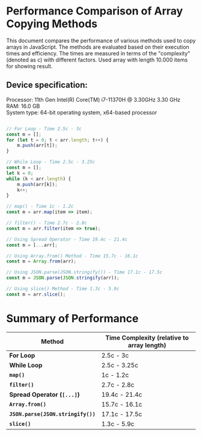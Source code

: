 # Performance Comparison of Array Copying Methods
This document compares the performance of various methods used to copy arrays in JavaScript. The methods are evaluated based on their execution times and efficiency. The times are measured in terms of the "complexity" (denoted as c) with different factors.
Used array with length 10.000 items for showing result. 

## Device specification:
Processor: 11th Gen Intel(R) Core(TM) i7-11370H @ 3.30GHz   3.30 GHz <br>
RAM: 16.0 GB <br>
System type: 64-bit operating system, x64-based processor <br>

```javascript

// For Loop - Time 2.5c - 3c
const m = [];
for (let t = 0; t < arr.length; t++) {
    m.push(arr[t]);
}

// While Loop - Time 2.5c - 3.25c 
const m = [];
let k = 0;
while (k < arr.length) {
    m.push(arr[k]);
    k++;
}

// map() - Time 1c - 1.2c 
const m = arr.map(item => item);

// filter() - Time 2.7c - 2.8c 
const m = arr.filter(item => true);

// Using Spread Operator - Time 19.4c - 21.4c 
const m = [...arr];

// Using Array.from() Method - Time 15.7c - 16.1c
const m = Array.from(arr);

// Using JSON.parse(JSON.stringify()) - Time 17.1c - 17.5c
const m = JSON.parse(JSON.stringify(arr));

// Using slice() Method - Time 1.3c - 5.9c
const m = arr.slice();
```

# Summary of Performance

| Method                            | Time Complexity (relative to array length) |
|-----------------------------------|--------------------------------------------|
| **For Loop**                      | 2.5c - 3c                                  |
| **While Loop**                    | 2.5c - 3.25c                               |
| **`map()`**                       | 1c - 1.2c                                  |
| **`filter()`**                    | 2.7c - 2.8c                                |
| **Spread Operator (`[...]`)**     | 19.4c - 21.4c                              |
| **`Array.from()`**                | 15.7c - 16.1c                              |
| **`JSON.parse(JSON.stringify())`**| 17.1c - 17.5c                              |
| **`slice()`**                     | 1.3c - 5.9c                                |
